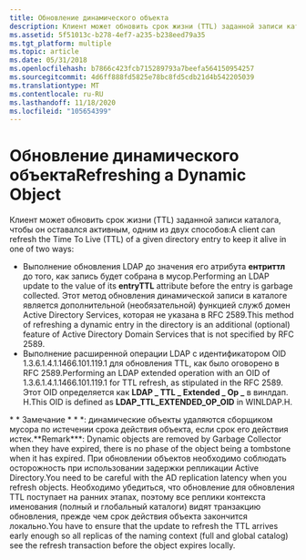 ```yaml
---
title: Обновление динамического объекта
description: Клиент может обновить срок жизни (TTL) заданной записи каталога, чтобы она оставалась в рабочем состоянии одним из двух способов выполнить обновление LDAP до значения его атрибута Ентриттл, прежде чем запись будет собрана в мусор.
ms.assetid: 5f51013c-b278-4ef7-a235-b238eed79a35
ms.tgt_platform: multiple
ms.topic: article
ms.date: 05/31/2018
ms.openlocfilehash: b7866c423fcb715289793a7beefa564150954257
ms.sourcegitcommit: 4d6ff888fd5825e78bc8fd5cdb21d4b542205039
ms.translationtype: MT
ms.contentlocale: ru-RU
ms.lasthandoff: 11/18/2020
ms.locfileid: "105654399"
---
```

# <a name="refreshing-a-dynamic-object"></a><span data-ttu-id="8321d-103">Обновление динамического объекта</span><span class="sxs-lookup"><span data-stu-id="8321d-103">Refreshing a Dynamic Object</span></span>

<span data-ttu-id="8321d-104">Клиент может обновить срок жизни (TTL) заданной записи каталога, чтобы он оставался активным, одним из двух способов:</span><span class="sxs-lookup"><span data-stu-id="8321d-104">A client can refresh the Time To Live (TTL) of a given directory entry to keep it alive in one of two ways:</span></span>

-   <span data-ttu-id="8321d-105">Выполнение обновления LDAP до значения его атрибута **ентриттл** до того, как запись будет собрана в мусор.</span><span class="sxs-lookup"><span data-stu-id="8321d-105">Performing an LDAP update to the value of its **entryTTL** attribute before the entry is garbage collected.</span></span> <span data-ttu-id="8321d-106">Этот метод обновления динамической записи в каталоге является дополнительной (необязательной) функцией служб домен Active Directory Services, которая не указана в RFC 2589.</span><span class="sxs-lookup"><span data-stu-id="8321d-106">This method of refreshing a dynamic entry in the directory is an additional (optional) feature of Active Directory Domain Services that is not specified by RFC 2589.</span></span>
-   <span data-ttu-id="8321d-107">Выполнение расширенной операции LDAP с идентификатором OID 1.3.6.1.4.1.1466.101.119.1 для обновления TTL, как было оговорено в RFC 2589.</span><span class="sxs-lookup"><span data-stu-id="8321d-107">Performing an LDAP extended operation with an OID of 1.3.6.1.4.1.1466.101.119.1 for TTL refresh, as stipulated in the RFC 2589.</span></span> <span data-ttu-id="8321d-108">Этот OID определяется как **LDAP \_ TTL \_ Extended \_ Op \_** в винлдап. H.</span><span class="sxs-lookup"><span data-stu-id="8321d-108">This OID is defined as **LDAP\_TTL\_EXTENDED\_OP\_OID** in WINLDAP.H.</span></span>

 
<span data-ttu-id="8321d-109">\* \* Замечание \* \* \*: динамические объекты удаляются сборщиком мусора по истечении срока действия объекта, если срок его действия истек.</span><span class="sxs-lookup"><span data-stu-id="8321d-109">\*\*Remark\*\*\*: Dynamic objects are removed by Garbage Collector when they have expired, there is no phase of the object being a tombstone when it has expired.</span></span> <span data-ttu-id="8321d-110">При обновлении объектов необходимо соблюдать осторожность при использовании задержки репликации Active Directory.</span><span class="sxs-lookup"><span data-stu-id="8321d-110">You need to be careful with the AD replication latency when you refresh objects.</span></span> <span data-ttu-id="8321d-111">Необходимо убедиться, что обновление для обновления TTL поступает на ранних этапах, поэтому все реплики контекста именования (полный и глобальный каталоги) видят транзакцию обновления, прежде чем срок действия объекта закончится локально.</span><span class="sxs-lookup"><span data-stu-id="8321d-111">You have to ensure that the update to refresh the TTL arrives early enough so all replicas of the naming context (full and global catalog) see the refresh transaction before the object expires locally.</span></span>

 




